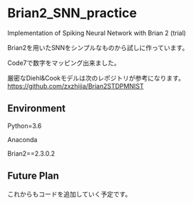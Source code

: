 # Brian2_SNN_practice
Implementation of Spiking Neural Network with Brian 2 (trial)

Brian2を用いたSNNをシンプルなものから試しに作っています。

Code7で数字をマッピング出来ました。

厳密なDiehl&Cookモデルは次のレポジトリが参考になります。
https://github.com/zxzhijia/Brian2STDPMNIST

## Environment

Python=3.6

Anaconda

Brian2==2.3.0.2

## Future Plan
これからもコードを追加していく予定です。
